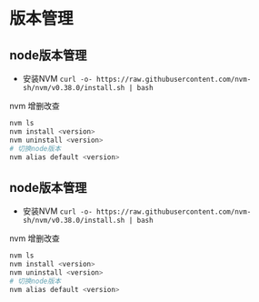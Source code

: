 # 版本管理
## node版本管理

- 安装NVM
`curl -o- https://raw.githubusercontent.com/nvm-sh/nvm/v0.38.0/install.sh | bash ` 

nvm 增删改查
```bash
nvm ls
nvm install <version>
nvm uninstall <version> 
# 切换node版本
nvm alias default <version> 
```


## node版本管理

- 安装NVM
  `curl -o- https://raw.githubusercontent.com/nvm-sh/nvm/v0.38.0/install.sh | bash `

nvm 增删改查
```bash
nvm ls
nvm install <version>
nvm uninstall <version> 
# 切换node版本
nvm alias default <version> 
```
